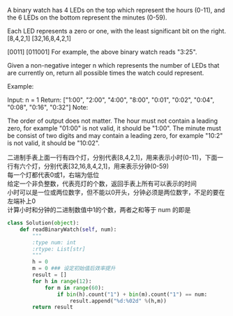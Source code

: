 A binary watch has 4 LEDs on the top which represent the hours (0-11), and the 6 LEDs on the bottom represent the minutes (0-59).

Each LED represents a zero or one, with the least significant bit on the right.
[8,4,2,1]
[32,16,8,4,2,1]

[0011]
[011001]
For example, the above binary watch reads "3:25".

Given a non-negative integer n which represents the number of LEDs that are currently on, return all possible times the watch could represent.

Example:

Input: n = 1
Return: ["1:00", "2:00", "4:00", "8:00", "0:01", "0:02", "0:04", "0:08", "0:16", "0:32"]
Note:

The order of output does not matter.
The hour must not contain a leading zero, for example "01:00" is not valid, it should be "1:00".
The minute must be consist of two digits and may contain a leading zero, for example "10:2" is not valid, it should be "10:02".

二进制手表上面一行有四个灯，分别代表[8,4,2,1]，用来表示小时(0-11)，下面一行有六个灯，分别代表[32,16,8,4,2,1]，用来表示分钟(0-59)  
每一个灯都代表0或1，右端为低位  
给定一个非负整数，代表亮灯的个数，返回手表上所有可以表示的时间  
小时可以是一位或两位数字，但不能以0开头，分钟必须是两位数字，不足的要在左端补上0  
计算小时和分钟的二进制数值中1的个数，两者之和等于 num 的即是
```python
class Solution(object):
    def readBinaryWatch(self, num):
        """
        :type num: int
        :rtype: List[str]
        """
        h = 0
        m = 0 ### 设定初始值后效率提升
        result = []
        for h in range(12):
            for m in range(60):
                if bin(h).count("1") + bin(m).count("1") == num:
                    result.append("%d:%02d" %(h,m))
        return result
```
